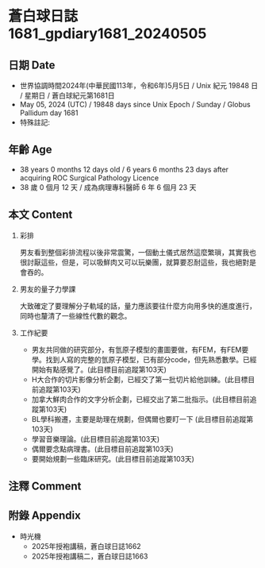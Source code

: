 [_metadata_:encoding]: - "utf-8"
[_metadata_:language]: - "zh-Hant-TW"
[_metadata_:fileformat]: - "markdown"
[_metadata_:MIME_type]: - "text/plain"
[_metadata_:markdown_version]: - "commonmark version 0.30"
[_metadata_:markdown_spec]: - "https://spec.commonmark.org/0.30/"

# 蒼白球日誌1681_gpdiary1681_20240505 #

## 日期 Date ##

* 世界協調時間2024年(中華民國113年，令和6年)5月5日 / Unix 紀元 19848 日 / 星期日 / 蒼白球紀元第1681日
* May 05, 2024 (UTC) / 19848 days since Unix Epoch / Sunday / Globus Pallidum day 1681
* 特殊註記:

## 年齡 Age ##

* 38 years 0 months 12 days old / 6 years 6 months 23 days after acquiring ROC Surgical Pathology Licence
* 38 歲 0 個月 12 天 / 成為病理專科醫師 6 年 6 個月 23 天

## 本文 Content ##

1. 彩排

    男友看到整個彩排流程以後非常震驚，一個動土儀式居然這麼繁瑣，其實我也很討厭這些，但是，可以吸鮮肉又可以玩樂團，就算要忍耐這些，我也絕對是會吞的。

2. 男友的量子力學課

    大致確定了要理解分子軌域的話，量力應該要往什麼方向用多快的進度進行，同時也釐清了一些線性代數的觀念。

2. 工作紀要

    - 男友共同做的研究部分，有氫原子模型的畫圖要做，有FEM，有FEM要學。找到人寫的完整的氫原子模型，已有部分code，但先熟悉數學。已經開始有點感覺了。(此目標目前追蹤第103天)
    - H大合作的切片影像分析企劃，已經交了第一批切片給他訓練。(此目標目前追蹤第103天)
    - 加拿大鮮肉合作的文字分析企劃，已經交出了第二批指示。(此目標目前追蹤第103天)
    - BL學科搬遷，主要是助理在規劃，但偶爾也要盯一下 (此目標目前追蹤第103天)
    - 學習音樂理論。(此目標目前追蹤第103天)
    - 偶爾要念點病理書。(此目標目前追蹤第103天)
    - 要開始規劃一些臨床研究。(此目標目前追蹤第103天)

## 注釋 Comment ##


## 附錄 Appendix ##

* 時光機
    - 2025年授袍講稿，蒼白球日誌1662
    - 2025年授袍講稿二，蒼白球日誌1663
